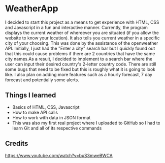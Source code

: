 # WeatherApp

I decided to start this project as a means to get experience with HTML, CSS and Javascript in a fun and interactive manner. Currently, the program displays the current
weather of whereever you are situated (if you allow the website to know your location). It also tells you current weather in a specific city of your choosing. This was
done by the assistance of the openweather API. Initially, I just had the "Enter a city" search bar but I quickly found out that this could cause problems if there are 2
countries that have the same city names.As a result, I decided to implement to a search bar where the user can input their desired country's 2-letter country code. There
are still some bugs that need to be fixed but this is roughly what it is going to look like. I also plan on adding more features such as a hourly forecast, 7 day
forecast and potentially some alerts.

## Things I learned

- Basics of HTML, CSS, Javascript
- How to make API calls
- How to work with data in JSON format
- This was also my first real project where I uploaded to GitHub so I had to learn Git and all of its respective commands

## Credits

https://www.youtube.com/watch?v=buS3mweBWCA
